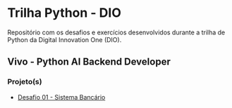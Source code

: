 # Trilha Python - DIO

Repositório com os desafios e exercícios desenvolvidos durante a trilha de Python da Digital Innovation One (DIO).

## Vivo - Python AI Backend Developer

### Projeto(s)

- [Desafio 01 - Sistema Bancário](./trilha-python-dio/Vivo%20-%20Python%20AI%20Backend%20Developer/001-Dominando%20Python%20e%20Suas%20Estruturas%20de%20Dados/003-Criando%20um%20Sistema%20Bancário%20com%20Python/desafio-01-sistema-bancario)

